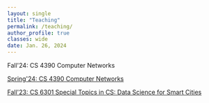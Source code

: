 ```yaml
---
layout: single
title: "Teaching"
permalink: /teaching/
author_profile: true
classes: wide
date: Jan. 26, 2024
---
```


Fall'24: CS 4390 Computer Networks

[Spring'24: CS 4390 Computer Networks](/teaching/spring24-cs4390/)

[Fall'23: CS 6301 Special Topics in CS: Data Science for Smart Cities](/teaching/fall23-cs6301/)





